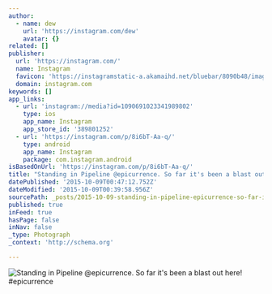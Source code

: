 ```yaml
---
author:
  - name: dew
    url: 'https://instagram.com/dew'
    avatar: {}
related: []
publisher:
  url: 'https://instagram.com/'
  name: Instagram
  favicon: 'https://instagramstatic-a.akamaihd.net/bluebar/8090b48/images/ico/favicon.ico'
  domain: instagram.com
keywords: []
app_links:
  - url: 'instagram://media?id=1090691023341989802'
    type: ios
    app_name: Instagram
    app_store_id: '389801252'
  - url: 'https://instagram.com/p/8i6bT-Aa-q/'
    type: android
    app_name: Instagram
    package: com.instagram.android
isBasedOnUrl: 'https://instagram.com/p/8i6bT-Aa-q/'
title: "Standing in Pipeline @epicurrence. So far it's been a blast out here! #epicurrence"
datePublished: '2015-10-09T00:47:12.752Z'
dateModified: '2015-10-09T00:39:58.956Z'
sourcePath: _posts/2015-10-09-standing-in-pipeline-epicurrence-so-far-its-been-a-blast.md
published: true
inFeed: true
hasPage: false
inNav: false
_type: Photograph
_context: 'http://schema.org'

---
```

![Standing in Pipeline &commat;epicurrence&period; So far it's been a blast out here&excl; &num;epicurrence](https://scontent.cdninstagram.com/hphotos-xfa1/t51.2885-15/sh0.08/e35/p640x640/12135452_1003044276425998_407168154_n.jpg)